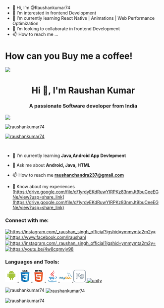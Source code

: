 - 👋 Hi, I’m @Raushankumar74
- 👀 I’m interested in frontend Development
- 🌱 I’m currently learning React Native | Animations | Web Performance Optimization 
- 💞️ I’m looking to collaborate in frontend Development
- 📫 How to reach me ...

<!---
Raushankumar74/Raushankumar74 is a ✨ special ✨ repository because its `README.md` (this file) appears on your GitHub profile.
You can click the Preview link to take a look at your changes.
--->

# How can you Buy me a coffee!

<a href="https://www.buymeacoffee.com/raushanKumar"><img src="https://img.buymeacoffee.com/button-api/?text=Buy me a coffee&emoji=☕&slug=raushanKumar&button_colour=FF5F5F&font_colour=ffffff&font_family=Arial&outline_colour=000000&coffee_colour=FFDD00" /></a>


<h1 align="center">Hi 👋, I'm Raushan Kumar</h1>
<h3 align="center">A passionate Software developer from India</h3>

<img align="Center" src="https://user-images.githubusercontent.com/55389276/140866485-8fb1c876-9a8f-4d6a-98dc-08c4981eaf70.gif"/>

<p align="left"> <img src="https://komarev.com/ghpvc/?username=raushankumar74&label=Profile%20views&color=0e75b6&style=flat" alt="raushankumar74" /> </p>

<p align="left"> <a href="https://github.com/ryo-ma/github-profile-trophy"><img src="https://github-profile-trophy.vercel.app/?username=raushankumar74" alt="raushankumar74" /></a> </p>

<p align="left"> <a href="https://twitter.com/" target="blank"><img src="https://img.shields.io/twitter/follow/?logo=twitter&style=for-the-badge" alt="" /></a> </p>

- 🌱 I’m currently learning **Java,Android App Devlepment**

- 💬 Ask me about **Android, Java, HTML**

- 📫 How to reach me **raushanchandra237@gmail.com**

- 📄 Know about my experiences [https://drive.google.com/file/d/1yrdyEKdRuwYIRPKz83nmJt9buCeeEGNe/view?usp=share_link](https://drive.google.com/file/d/1yrdyEKdRuwYIRPKz83nmJt9buCeeEGNe/view?usp=share_link)

<h3 align="left">Connect with me:</h3>
<p align="left">
<a href="https://linkedin.com/in/https://instagram.com/_raushan_singh_official?igshid=ymmymta2m2y=" target="blank"><img align="center" src="https://raw.githubusercontent.com/rahuldkjain/github-profile-readme-generator/master/src/images/icons/Social/linked-in-alt.svg" alt="https://instagram.com/_raushan_singh_official?igshid=ymmymta2m2y=" height="30" width="40" /></a>
<a href="https://fb.com/https://www.facebook.com/lraushanl" target="blank"><img align="center" src="https://raw.githubusercontent.com/rahuldkjain/github-profile-readme-generator/master/src/images/icons/Social/facebook.svg" alt="https://www.facebook.com/lraushanl" height="30" width="40" /></a>
<a href="https://instagram.com/https://instagram.com/_raushan_singh_official?igshid=ymmymta2m2y=" target="blank"><img align="center" src="https://raw.githubusercontent.com/rahuldkjain/github-profile-readme-generator/master/src/images/icons/Social/instagram.svg" alt="https://instagram.com/_raushan_singh_official?igshid=ymmymta2m2y=" height="30" width="40" /></a>
<a href="https://www.youtube.com/c/https://youtu.be/4w8cqmvjv98" target="blank"><img align="center" src="https://raw.githubusercontent.com/rahuldkjain/github-profile-readme-generator/master/src/images/icons/Social/youtube.svg" alt="https://youtu.be/4w8cqmvjv98" height="30" width="40" /></a>
</p>

<h3 align="left">Languages and Tools:</h3>
<p align="left"> <a href="https://developer.android.com" target="_blank" rel="noreferrer"> <img src="https://raw.githubusercontent.com/devicons/devicon/master/icons/android/android-original-wordmark.svg" alt="android" width="40" height="40"/> </a> <a href="https://www.w3schools.com/css/" target="_blank" rel="noreferrer"> <img src="https://raw.githubusercontent.com/devicons/devicon/master/icons/css3/css3-original-wordmark.svg" alt="css3" width="40" height="40"/> </a> <a href="https://www.w3.org/html/" target="_blank" rel="noreferrer"> <img src="https://raw.githubusercontent.com/devicons/devicon/master/icons/html5/html5-original-wordmark.svg" alt="html5" width="40" height="40"/> </a> <a href="https://www.java.com" target="_blank" rel="noreferrer"> <img src="https://raw.githubusercontent.com/devicons/devicon/master/icons/java/java-original.svg" alt="java" width="40" height="40"/> </a> <a href="https://www.mysql.com/" target="_blank" rel="noreferrer"> <img src="https://raw.githubusercontent.com/devicons/devicon/master/icons/mysql/mysql-original-wordmark.svg" alt="mysql" width="40" height="40"/> </a> <a href="https://www.photoshop.com/en" target="_blank" rel="noreferrer"> <img src="https://raw.githubusercontent.com/devicons/devicon/master/icons/photoshop/photoshop-line.svg" alt="photoshop" width="40" height="40"/> </a> <a href="https://unity.com/" target="_blank" rel="noreferrer"> <img src="https://www.vectorlogo.zone/logos/unity3d/unity3d-icon.svg" alt="unity" width="40" height="40"/> </a> </p>

<p><img align="left" src="https://github-readme-stats.vercel.app/api/top-langs?username=raushankumar74&show_icons=true&locale=en&layout=compact" alt="raushankumar74" /></p>

<p>&nbsp;<img align="center" src="https://github-readme-stats.vercel.app/api?username=raushankumar74&show_icons=true&locale=en" alt="raushankumar74" /></p>

<p><img align="center" src="https://github-readme-streak-stats.herokuapp.com/?user=raushankumar74&" alt="raushankumar74" /></p>
